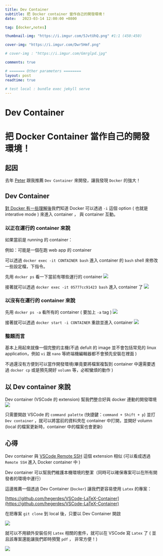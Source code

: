 ```yaml
---
title: Dev Container
subtitle: 把 Docker container 當作自己的開發環境！
date:   2023-03-14 12:00:00 +0800

tag: [docker,notes]

thumbnail-img: "https://i.imgur.com/5JvtUhQ.png" #1:1 (450:450)

cover-img: "https://i.imgur.com/Dwr5Hmf.png"

# cover-img : "https://i.imgur.com/Gmrglpd.jpg"

comments: true

# ======= Other parameters ========
layout: post
readtime: true

# test local : bundle exec jekyll serve
---
```


# Dev Container 

# 把 Docker Container 當作自己的開發環境！

## 起因

去年 [Peter](https://github.com/peterxcli) 跟我推薦 `Dev Container` 來開發，讓我發現 `Docker` 的強大！

## Dev Container

[對 Docker 有一些理解後](#)我們知道 Docker 可以透過 `-i` 這個 option ( 也就是 interative mode ) 來進入 container ， 與 container 互動。

### 以正在運行的 container 來說

如果當前是 running 的 container：

例如：可能是一個在跑 web app 的 container

可以透過 `docker exec -it CONTAINER bash` 進入 container 的 `bash` shell 來修改一些設定檔，下指令。

先用 `docker ps` 看一下當前有哪些運行的 container
![](https://i.imgur.com/gVqXs8m.png)

接著就可以透過 `docker exec -it 05777cc91423 bash` 進入 container 了
![](https://i.imgur.com/4w3sdRn.png)

### 以沒有在運行的 container 來說

先用 `docker ps -a` 看所有的 container ( 要加上 `-a` tag )
![](https://i.imgur.com/2NTV8w6.png)

接著就可以透過 `docker start -i CONTAINER` 重啟並進入 container 
![](https://i.imgur.com/TAuTY1Q.png)


### 整題而言

基本上用起來就像一個完整的主機(不過 defult 的 image 並不會包括常見的 linux application，例如 `vi` 跟 `nano` 等終端機編輯器都不會預先安裝在裡面 )

不過還沒有方便到可以當作開發環境(畢竟要將檔案複製到 container 中還需要透過 `docker cp` 或是預先開好 `volumn` 等，必較蠻煩的動作 )

## 以 Dev container 來說

Dev container (VSCode 的 extension) 幫我們整合好與 docker 連動的開發環境
![](https://i.imgur.com/4Bw5GUE.png)

只需要開啟 VSCode 的 `command palette` (快捷鍵：`command + Shift + p`) 並打 `Dev container` ，就可以將當前的資料夾在 container 中打開，並開好 volumn (local 的檔案更新時，container 中的檔案也會更新)

## 心得

Dev container 與 [VSCode Remote SSH](https://jason810496.codes/blog/2023/03/07/vscode-remote-ssh-zh/) 這個 extension 相似 (可以看成透過 `Remote SSH` 進入 Docker container 中 )

Dev container 可以幫我們維護本機環境的整潔（同時可以確保專案可以在所有開發者的環境中運行）

這邊推薦一個透過 Dev Container (`Docker`) 讓我們更容易使用 `Latex` 的專案：

[https://github.com/hegerdes/VSCode-LaTeX-Container](https://github.com/hegerdes/VSCode-LaTeX-Container)

在把專案 `git clone` 到 local 後，只要以 Dev Container 開啟

![](https://i.imgur.com/LcjFqnq.png)

就可以不用額外安裝任何 `Latex` 相關的套件，就可以在 VSCode 寫 `Latex` 了 ( 並且該專案還能讓我們即時預覽 `pdf` ， 非常方便！)

![](https://i.imgur.com/3nnA0PK.png)








